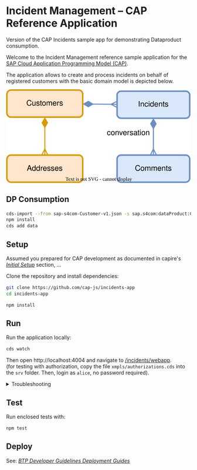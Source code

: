 # Incident Management – CAP Reference Application

Version of the CAP Incidents sample app for demonstrating Dataproduct consumption.

Welcome to the Incident Management reference sample application for the [SAP Cloud Application Programming Model (CAP)](https:/cap.cloud.sap).

The application allows to create and process incidents on behalf of registered customers with the basic domain model is depicted below.

![domain drawio](./schema.drawio.svg)


## DP Consumption

```sh
cds-import --from sap-s4com-Customer-v1.json -s sap.s4com:dataProduct:Customer:v1
npm install
cds add data

```


## Setup

Assumed you prepared for CAP development as documented in capire's *[Initial Setup](https://cap.cloud.sap/docs/get-started/#setup)* section, ...

Clone the repository and install dependencies:

```sh
git clone https://github.com/cap-js/incidents-app
cd incidents-app
```

```sh
npm install
```



## Run

Run the application locally:

```sh
cds watch
```
Then open http://localhost:4004 and navigate to [/incidents/webapp](http://localhost:4004/incidents/webapp/index.html). <br>
(for testing with authorization, copy the file `xmpls/authorizations.cds` into the `srv` folder. Then, login as `alice`, no password required).

<details>
    <summary> Troubleshooting </summary>
  If you get a 403 Forbidden Error and the logon popup doesn't show, try to open a browser in an incognito mode or clear the browser cache.
</details>



## Test

Run enclosed tests with:

```sh
npm test
```


## Deploy

See: *[BTP Developer Guidelines Deployment Guides](https://help.sap.com/docs/btp/btp-developers-guide/deploy-cap)*
